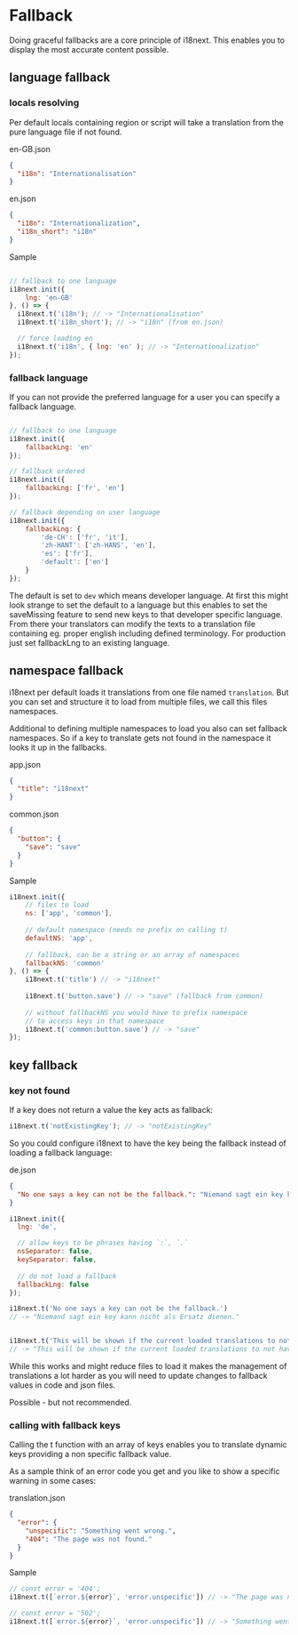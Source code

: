 <!-- toc -->
# Fallback

Doing graceful fallbacks are a core principle of i18next. This enables you to display the most accurate content possible.

## language fallback

### locals resolving

Per default locals containing region or script will take a translation from the pure language file if not found.

en-GB.json

```json
{
  "i18n": "Internationalisation"
}
```

en.json

```json
{
  "i18n": "Internationalization",
  "i18n_short": "i18n"
}
```

Sample

```js

// fallback to one language
i18next.init({
    lng: 'en-GB'
}, () => {
  i18next.t('i18n'); // -> "Internationalisation"
  i18next.t('i18n_short'); // -> "i18n" (from en.json)

  // force loading en
  i18next.t('i18n', { lng: 'en' ); // -> "Internationalization"
});
```


### fallback language

If you can not provide the preferred language for a user you can specify a fallback language.

```js

// fallback to one language
i18next.init({
    fallbackLng: 'en'
});

// fallback ordered
i18next.init({
    fallbackLng: ['fr', 'en']
});

// fallback depending on user language
i18next.init({
    fallbackLng: { 
        'de-CH': ['fr', 'it'], 
        'zh-HANT': ['zh-HANS', 'en'],
        'es': ['fr'],
        'default': ['en']
    }
});
```

The default is set to `dev` which means developer language. At first this might look strange to set the default to a language but this enables to set the saveMissing feature to send new keys to that developer specific language. From there your translators can modify the texts to a translation file containing eg. proper english including defined terminology. For production just set fallbackLng to an existing language.

## namespace fallback

i18next per default loads it translations from one file named `translation`. But you can set and structure it to load from multiple files, we call this files namespaces.

Additional to defining multiple namespaces to load you also can set fallback namespaces. So if a key to translate gets not found in the namespace it looks it up in the fallbacks.

app.json

```json
{
  "title": "i18next"
}
```

common.json

```json
{
  "button": {
    "save": "save"
  }
}
```

Sample

```js
i18next.init({
    // files to load
    ns: ['app', 'common'],
    
    // default namespace (needs no prefix on calling t)
    defaultNS: 'app',
    
    // fallback, can be a string or an array of namespaces
    fallbackNS: 'common'
}, () => {
    i18next.t('title') // -> "i18next"
    
    i18next.t('button.save') // -> "save" (fallback from common)
    
    // without fallbackNS you would have to prefix namespace 
    // to access keys in that namespace
    i18next.t('common:button.save') // -> "save"
});
```

## key fallback

### key not found

If a key does not return a value the key acts as fallback:

```js
i18next.t('notExistingKey'); // -> "notExistingKey"
```

So you could configure i18next to have the key being the fallback instead of loading a fallback language:

de.json

```json
{
  "No one says a key can not be the fallback.": "Niemand sagt ein key kann nicht als Ersatz dienen."
}
```

```js
i18next.init({
  lng: 'de',

  // allow keys to be phrases having `:`, `.`
  nsSeparator: false,
  keySeparator: false,
  
  // do not load a fallback
  fallbackLng: false
});

i18next.t('No one says a key can not be the fallback.')
// -> "Niemand sagt ein key kann nicht als Ersatz dienen."


i18next.t('This will be shown if the current loaded translations to not have this.');
// -> "This will be shown if the current loaded translations to not have this."
```

While this works and might reduce files to load it makes the management of translations a lot harder as you will need to update changes to fallback values in code and json files.

Possible - but not recommended.

### calling with fallback keys

Calling the t function with an array of keys enables you to translate dynamic keys providing a non specific fallback value.

As a sample think of an error code you get and you like to show a specific warning in some cases:

translation.json

```json
{
  "error": {
    "unspecific": "Something went wrong.",
    "404": "The page was not found."
  }
}
```

Sample

```js
// const error = '404';
i18next.t([`error.${error}`, 'error.unspecific']) // -> "The page was not found"

// const error = '502';
i18next.t([`error.${error}`, 'error.unspecific']) // -> "Something went wrong"

```